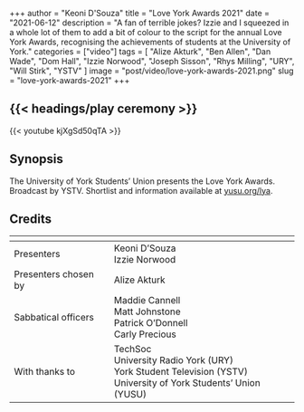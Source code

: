 +++
author = "Keoni D'Souza"
title = "Love York Awards 2021"
date = "2021-06-12"
description = "A fan of terrible jokes? Izzie and I squeezed in a whole lot of them to add a bit of colour to the script for the annual Love York Awards, recognising the achievements of students at the University of York."
categories = ["video"]
tags = [
    "Alize Akturk",
    "Ben Allen",
    "Dan Wade",
    "Dom Hall",
    "Izzie Norwood",
    "Joseph Sisson",
    "Rhys Milling",
    "URY",
    "Will Stirk",
    "YSTV"
]
image = "post/video/love-york-awards-2021.png"
slug = "love-york-awards-2021"
+++

## {{< headings/play ceremony >}}

{{< youtube kjXgSd50qTA >}}

## Synopsis

The University of York Students’ Union presents the Love York Awards. Broadcast by YSTV. Shortlist and information available at [yusu.org/lya](yusu.org/lya).

## Credits

| []() | []() |
| --- | --- |
| Presenters | Keoni D’Souza<br>Izzie Norwood |
| Presenters chosen by | Alize Akturk |
| Sabbatical officers | Maddie Cannell<br>Matt Johnstone<br>Patrick O’Donnell<br>Carly Precious |
| With thanks to | TechSoc<br>University Radio York (URY)<br>York Student Television (YSTV)<br>University of York Students’ Union (YUSU) |